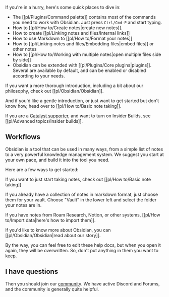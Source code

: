 If you're in a hurry, here's some quick places to dive in:

- The [[pl/Plugins/Command palette]] contains most of the commands you need to work with Obsidian. Just press `Ctrl/Cmd-P` and start typing.
- How to [[pl/How to/Create notes|create new notes]].
- How to create [[pl/Linking notes and files/Internal links]]
- How to use Markdown to [[pl/How to/Format your notes]]
- How to [[pl/Linking notes and files/Embedding files|embed files]] or other notes
- How to [[pl/How to/Working with multiple notes|open multiple files side by side]]
- Obsidian can be extended with [[pl/Plugins/Core plugins|plugins]]. Several are available by default, and can be enabled or disabled according to your needs.

If you want a more thorough introduction, including a bit about our philosophy, check out [[pl/Obsidian/Obsidian]].

And if you'd like a gentle introduction, or just want to get started but don't know how, head over to [[pl/How to/Basic note taking]].

If you are a [Catalyst supporter](https://obsidian.md/pricing), and want to turn on Insider Builds, see [[pl/Advanced topics/Insider builds]].

## Workflows

Obsidian is a tool that can be used in many ways, from a simple list of notes to a very powerful knowledge management system. We suggest you start at your own pace, and build it into the tool you need.

Here are a few ways to get started:

If you want to just start taking notes, check out [[pl/How to/Basic note taking]]

If you already have a collection of notes in markdown format, just choose them for your vault. Choose "Vault" in the lower left and select the folder your notes are in.

If you have notes from Roam Research, Notion, or other systems, [[pl/How to/Import data|here's how to import them]].

If you'd like to know more about Obsidian, you can [[pl/Obsidian/Obsidian|read about our story]].

By the way, you can feel free to edit these help docs, but when you open it again, they will be overwritten. So, don't put anything in them you want to keep.

## I have questions

Then you should join our [community](https://obsidian.md/community). We have active Discord and Forums, and the community is generally quite helpful.
